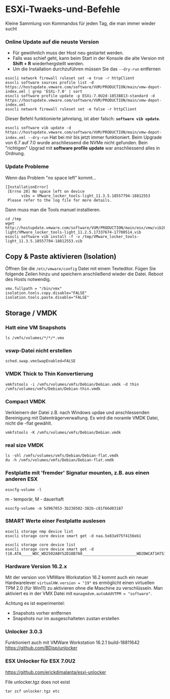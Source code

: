 # ESXi-Twaeks-und-Befehle
Kleine Sammlung von Kommandos für jeden Tag, die man immer wieder sucht

###  Online Update auf die neuste Version
+ Für gewöhnlich muss der Host neu gestartet werden.
+ Falls was schief geht, kann beim Start in der Konsole die alte Version mit **Shift + R** wiederhergstellt werden.
+ Um die Installation durchzuführen müssen Sie das `--dry-run` entfernen

```
esxcli network firewall ruleset set -e true -r httpClient
esxcli software sources profile list -d https://hostupdate.vmware.com/software/VUM/PRODUCTION/main/vmw-depot-index.xml | grep 'ESXi-7.0' | sort
esxcli software profile update -p ESXi-7.0U2d-18538813-standard -d https://hostupdate.vmware.com/software/VUM/PRODUCTION/main/vmw-depot-index.xml
esxcli network firewall ruleset set -e false -r httpClient
```
Dieser Befehl funktionierte jahrelang, ist aber falsch: **`software vib update`**.

`esxcli software vib update -d https://hostupdate.vmware.com/software/VUM/PRODUCTION/main/vmw-depot-index.xml --dry-run`
Hat bei mir bis jetzt immer funktioniert. Beim Upgrade von 6.7 auf 7.0 wurde anschliessend die NVMe nicht gefunden. Bein "richtigen" Upgrad mit **software profile update** war anschliessend alles in Ordnung.



### Update Probleme
Wenn das Problem "no space left" kommt...
```
[InstallationError]
 [Errno 28] No space left on device
       vibs = VMware_locker_tools-light_11.3.5.18557794-18812553
 Please refer to the log file for more details.
```
Dann muss man die Tools manuel installieren.
```
cd /tmp
wget http://hostupdate.vmware.com/software/VUM/PRODUCTION/main/esx/vmw/vib20/tools-light/VMware_locker_tools-light_11.2.5.17337674-17700514.vib
esxcli software vib install -f -v /tmp/VMware_locker_tools-light_11.3.5.18557794-18812553.vib
```

## Copy & Paste aktivieren (Isolation)
Öffnen Sie die `/etc/vmware/config` Datei mit einem Texteditor.
Fügen Sie folgende Zeilen hinzu und speichern anschließend wieder die Datei.
Reboot des Hosts notwendig.
```
vmx.fullpath = "/bin/vmx"
isolation.tools.copy.disable="FALSE"
isolation.tools.paste.disable="FALSE"
```



## Storage / VMDK

### Hatt eine VM Snapshots
`ls /vmfs/volumes/*/*/*.vmx`

### vswp-Datei nicht erstellen ###
`sched.swap.vmxSwapEnabled=FALSE`

### VMDK Thick to Thin Konvertierung ### 
`vmkfstools -i /vmfs/volumes/vmfs/Debian/Debian.vmdk -d thin /vmfs/volumes/vmfs/Debian/Debian-thin.vmdk`

### Compact VMDK
Verkleinern der Datei z.B. nach Windows updae und anschlessenden Bereinigung mit Datenträgerverwaltung.
Es wird die noramle VMDK Datei, nicht die -flat gewählt.

`vmkfstools -K /vmfs/volumes/vmfs/Debian/Debian.vmdk`

### real size VMDK
```
ls -shl /vmfs/volumes/vmfs/Debian/Debian-flat.vmdk
du -h /vmfs/volumes/vmfs/Debian/Debian-flat.vmdk
```

### Festplatte mit 'fremder' Signatur mounten, z.B. aus einen anderen ESX
`esxcfg-volume -l`

m - temporär, M - dauerhaft

`esxcfg-volume -m 5d967053-3b238502-382b-c81f66d03187`

### SMART Werte einer Festplatte auslesen ###
```
esxcli storage nmp device list
esxcli storage core device smart get -d naa.5e83a975f4156eb1
```
```
esxcli storage core device list
esxcli storage core device smart get -d t10.ATA_____WDC_WD2502ABYS2D18B7A0________________________WD2DWCAT1H751520
```

### Hardware Version 16.2.x
Mit der version von VMWare Workstation 16.2 kommt auch ein neuer Hardwarelever `virtualHW.version = "19"` es ermöglicht einen virtuellen TPM 2.0 (für Win11) zu aktivieren ohne die Maschine zu verschlüsseln. Man aktiviert es in der VMX Datei mit `managedvm.autoAddVTPM = "software"`.

Achtung es ist experimentel:
+ Snapshots vorher entfernen
+ Snapshots nur im ausgeschalteten zustan erstellen

### Unlocker 3.0.3
Funktioniert auch mit VMWare Workstation 16.2.1 build-18811642
https://github.com/BDisp/unlocker

### ESX Unlocker für ESX 7.0U2

https://github.com/erickdimalanta/esxi-unlocker

File unlocker.tgz does not exist

`tar zcf unlocker.tgz etc`

